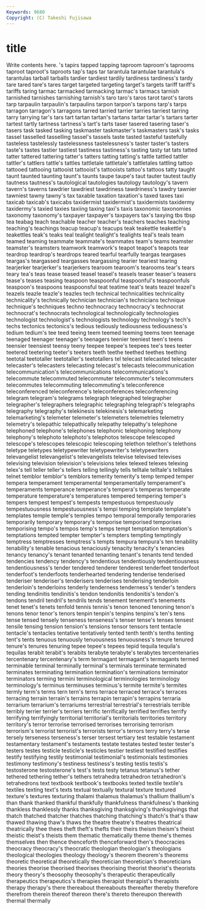```yaml
---
Keywords: 9680 
Copyright: (C) Takeshi Fujisawa
---
```


# title

Write contents here.
's tapirs tapped
tapping taproom taproom's taprooms taproot taproot's taproots tap's taps tar
tarantula tarantulae tarantula's tarantulas tarball tarballs tardier tardiest tardily tardiness
tardiness's tardy tare tared tare's tares target targeted targeting target's
targets tariff tariff's tariffs taring tarmac tarmacked tarmacking tarmac's tarmacs
tarnish tarnished tarnishes tarnishing tarnish's taro taro's taros tarot tarot's
tarots tarp tarpaulin tarpaulin's tarpaulins tarpon tarpon's tarpons tarp's tarps
tarragon tarragon's tarragons tarred tarried tarrier tarries tarriest tarring tarry
tarrying tar's tars tart tartan tartan's tartans tartar tartar's tartars
tarter tartest tartly tartness tartness's tart's tarts taser tasered tasering
taser's tasers task tasked tasking taskmaster taskmaster's taskmasters task's tasks
tassel tasselled tasselling tassel's tassels taste tasted tasteful tastefully tasteless
tastelessly tastelessness tastelessness's taster taster's tasters taste's tastes tastier tastiest
tastiness tastiness's tasting tasty tat tats tatted tatter tattered tattering
tatter's tatters tatting tatting's tattle tattled tattler tattler's tattlers tattle's
tattles tattletale tattletale's tattletales tattling tattoo tattooed tattooing tattooist tattooist's
tattooists tattoo's tattoos tatty taught taunt taunted taunting taunt's taunts
taupe taupe's taut tauter tautest tautly tautness tautness's tautological tautologies
tautology tautology's tavern tavern's taverns tawdrier tawdriest tawdriness tawdriness's tawdry
tawnier tawniest tawny tawny's tax taxable taxation taxation's taxed taxes
taxi taxicab taxicab's taxicabs taxidermist taxidermist's taxidermists taxidermy taxidermy's taxied
taxies taxiing taxing taxi's taxis taxonomic taxonomies taxonomy taxonomy's taxpayer
taxpayer's taxpayers tax's taxying tbs tbsp tea teabag teach teachable
teacher teacher's teachers teaches teaching teaching's teachings teacup teacup's teacups
teak teakettle teakettle's teakettles teak's teaks teal tealight tealight's tealights
teal's teals team teamed teaming teammate teammate's teammates team's teams
teamster teamster's teamsters teamwork teamwork's teapot teapot's teapots tear teardrop
teardrop's teardrops teared tearful tearfully teargas teargases teargas's teargassed teargasses
teargassing tearier teariest tearing tearjerker tearjerker's tearjerkers tearoom tearoom's tearooms
tear's tears teary tea's teas tease teased teasel teasel's teasels
teaser teaser's teasers tease's teases teasing teaspoon teaspoonful teaspoonful's teaspoonfuls
teaspoon's teaspoons teaspoonsful teat teatime teat's teats teazel teazel's teazels
teazle teazle's teazles tech technical technicalities technicality technicality's technically technician
technician's technicians technique technique's techniques techno technocracy technocracy's technocrat technocrat's
technocrats technological technologically technologies technologist technologist's technologists technology technology's tech's
techs tectonics tectonics's tedious tediously tediousness tediousness's tedium tedium's tee
teed teeing teem teemed teeming teems teen teenage teenaged teenager
teenager's teenagers teenier teeniest teen's teens teensier teensiest teensy teeny
teepee teepee's teepees tee's tees teeter teetered teetering teeter's teeters
teeth teethe teethed teethes teething teetotal teetotaller teetotaller's teetotallers tel
telecast telecasted telecaster telecaster's telecasters telecasting telecast's telecasts telecommunication telecommunication's
telecommunications telecommunications's telecommute telecommuted telecommuter telecommuter's telecommuters telecommutes telecommuting telecommuting's
teleconference teleconferenced teleconference's teleconferences teleconferencing telegram telegram's telegrams telegraph telegraphed
telegrapher telegrapher's telegraphers telegraphic telegraphing telegraph's telegraphs telegraphy telegraphy's telekinesis
telekinesis's telemarketing telemarketing's telemeter telemeter's telemeters telemetries telemetry telemetry's telepathic
telepathically telepathy telepathy's telephone telephoned telephone's telephones telephonic telephoning telephony
telephony's telephoto telephoto's telephotos telescope telescoped telescope's telescopes telescopic telescoping
telethon telethon's telethons teletype teletypes teletypewriter teletypewriter's teletypewriters televangelist televangelist's
televangelists televise televised televises televising television television's televisions telex telexed
telexes telexing telex's tell teller teller's tellers telling tellingly tells
telltale telltale's telltales telnet temblor temblor's temblors temerity temerity's temp
temped temper tempera temperament temperamental temperamentally temperament's temperaments temperance temperance's
tempera's temperas temperate temperature temperature's temperatures tempered tempering temper's tempers
tempest tempest's tempests tempestuous tempestuously tempestuousness tempestuousness's tempi temping template
template's templates temple temple's temples tempo temporal temporally temporaries temporarily
temporary temporary's temporise temporised temporises temporising tempo's tempos temp's temps
tempt temptation temptation's temptations tempted tempter tempter's tempters tempting temptingly
temptress temptresses temptress's tempts tempura tempura's ten tenability tenability's tenable
tenacious tenaciously tenacity tenacity's tenancies tenancy tenancy's tenant tenanted tenanting
tenant's tenants tend tended tendencies tendency tendency's tendentious tendentiously tendentiousness
tendentiousness's tender tendered tenderer tenderest tenderfeet tenderfoot tenderfoot's tenderfoots tenderhearted
tendering tenderise tenderised tenderiser tenderiser's tenderisers tenderises tenderising tenderloin tenderloin's
tenderloins tenderly tenderness tenderness's tender's tenders tending tendinitis tendinitis's tendon
tendonitis tendonitis's tendon's tendons tendril tendril's tendrils tends tenement tenement's
tenements tenet tenet's tenets tenfold tennis tennis's tenon tenoned tenoning
tenon's tenons tenor tenor's tenors tenpin tenpin's tenpins tenpins's ten's
tens tense tensed tensely tenseness tenseness's tenser tense's tenses tensest
tensile tensing tension tension's tensions tensor tensors tent tentacle tentacle's
tentacles tentative tentatively tented tenth tenth's tenths tenting tent's tents
tenuous tenuously tenuousness tenuousness's tenure tenured tenure's tenures tenuring tepee
tepee's tepees tepid tequila tequila's tequilas terabit terabit's terabits terabyte
terabyte's terabytes tercentenaries tercentenary tercentenary's term termagant termagant's termagants termed
terminable terminal terminally terminal's terminals terminate terminated terminates terminating termination
termination's terminations terminator terminators terming termini terminological terminologies terminology terminology's
terminus terminuses terminus's termite termite's termites termly term's terms tern
tern's terns terrace terraced terrace's terraces terracing terrain terrain's terrains
terrapin terrapin's terrapins terraria terrarium terrarium's terrariums terrestrial terrestrial's terrestrials
terrible terribly terrier terrier's terriers terrific terrifically terrified terrifies terrify
terrifying terrifyingly territorial territorial's territorials territories territory territory's terror terrorise
terrorised terrorises terrorising terrorism terrorism's terrorist terrorist's terrorists terror's terrors
terry terry's terse tersely terseness terseness's terser tersest tertiary test
testable testament testamentary testament's testaments testate testates tested tester tester's
testers testes testicle testicle's testicles testier testiest testified testifies testify
testifying testily testimonial testimonial's testimonials testimonies testimony testimony's testiness testiness's
testing testis testis's testosterone testosterone's test's tests testy tetanus tetanus's
tether tethered tethering tether's tethers tetrahedra tetrahedron tetrahedron's tetrahedrons text
textbook textbook's textbooks texted textile textile's textiles texting text's texts
textual textually textural texture textured texture's textures texturing thalami thalamus
thalamus's thallium thallium's than thank thanked thankful thankfully thankfulness thankfulness's
thanking thankless thanklessly thanks thanksgiving thanksgiving's thanksgivings that thatch thatched
thatcher thatches thatching thatching's thatch's that's thaw thawed thawing thaw's
thaws the theatre theatre's theatres theatrical theatrically thee thees theft
theft's thefts their theirs theism theism's theist theistic theist's theists
them thematic thematically theme theme's themes themselves then thence thenceforth
thenceforward then's theocracies theocracy theocracy's theocratic theologian theologian's theologians theological
theologies theology theology's theorem theorem's theorems theoretic theoretical theoretically theoretician
theoretician's theoreticians theories theorise theorised theorises theorising theorist theorist's theorists
theory theory's theosophy theosophy's therapeutic therapeutically therapeutics therapeutics's therapies therapist
therapist's therapists therapy therapy's there thereabout thereabouts thereafter thereby therefore
therefrom therein thereof thereon there's thereto thereupon therewith thermal thermally
